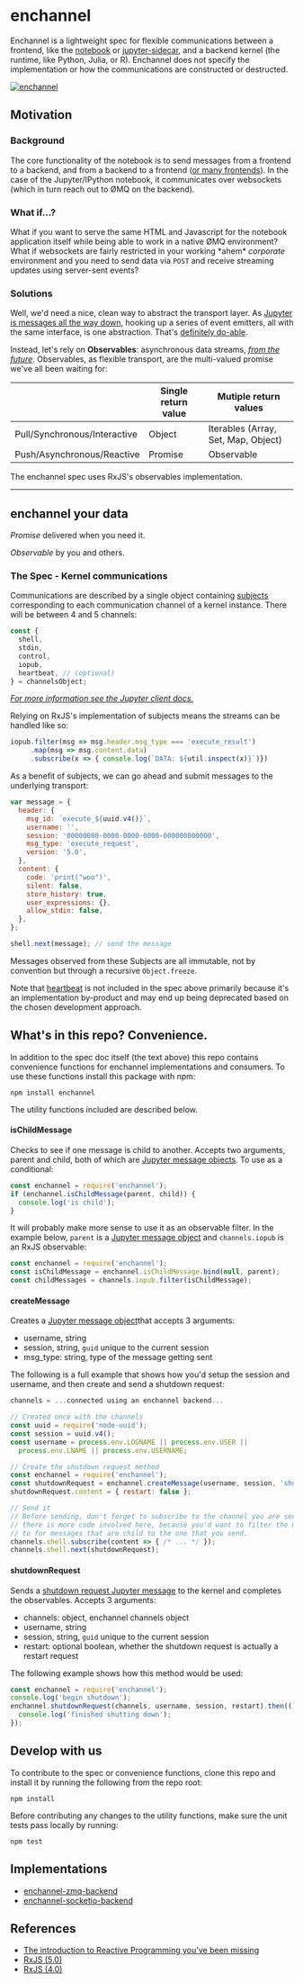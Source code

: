 # enchannel

Enchannel is a lightweight spec for flexible communications between a
frontend, like the [notebook](https://github.com/jupyter/notebook) or
[jupyter-sidecar](https://github.com/nteract/jupyter-sidecar), and a backend
kernel (the runtime, like Python, Julia, or R).  Enchannel does not specify
the implementation or how the communications are constructed or destructed.

[![enchannel](https://cloud.githubusercontent.com/assets/836375/12282043/b19bb16e-b960-11e5-8661-ce2111ec0417.png)](https://cloud.githubusercontent.com/assets/836375/12282043/b19bb16e-b960-11e5-8661-ce2111ec0417.png)

## Motivation

### Background
The core functionality of the notebook is to send messages from a frontend to
a backend, and from a backend to a frontend ([or many
frontends](https://github.com/nteract/jupyter-sidecar)). In the case of the
Jupyter/IPython notebook, it communicates over websockets (which in turn reach
out to ØMQ on the backend).

### What if...?
What if you want to serve the same HTML and Javascript for the notebook
application itself while being able to work in a native ØMQ environment? What
if websockets are fairly restricted in your working \*ahem\* *corporate*
environment and you need to send data via `POST` and receive streaming updates
using server-sent events?

### Solutions
Well, we'd need a nice, clean way to abstract the transport layer. As [Jupyter
is messages all the way
down](http://jupyter-client.readthedocs.org/en/latest/messaging.html), hooking
up a series of event emitters, all with the same interface, is one
abstraction. That's [definitely
do-able](https://github.com/nteract/jupyter-transport-wrapper).

Instead, let's rely on **Observables**: asynchronous data streams, [*from the
future*](https://zenparsing.github.io/es-observable/). Observables, as
flexible transport, are the multi-valued promise we've all been waiting for:
 
|                              | Single return value | Mutiple return values                  |
| ---------------------------- | ------------------- | -------------------------------------- |
| Pull/Synchronous/Interactive | Object              | Iterables (Array, Set, Map, Object) |
| Push/Asynchronous/Reactive   | Promise             | Observable                             |

The enchannel spec uses RxJS's observables implementation.

---

## **enchannel** your data

*Promise* delivered when you need it.

*Observable* by you and others.

### The Spec - Kernel communications
Communications are described by a single object containing
[subjects](https://github.com/Reactive-Extensions/RxJS/blob/master/doc/gettingstarted/subjects.md)
corresponding to each communication channel of a kernel instance.  There will
be between 4 and 5 channels:

```js
const {
  shell,
  stdin,
  control,
  iopub,
  heartbeat, // (optional)
} = channelsObject;  
```

*[For more information see the Jupyter client docs.](http://jupyter-client.readthedocs.org/en/latest/messaging.html)*

Relying on RxJS's implementation of subjects means the streams can be handled
like so:

```javascript
iopub.filter(msg => msg.header.msg_type === 'execute_result')
     .map(msg => msg.content.data)
     .subscribe(x => { console.log(`DATA: ${util.inspect(x)}`)})
```

As a benefit of subjects, we can go ahead and submit messages to the
underlying transport:

```javascript
var message = {
  header: {
    msg_id: `execute_${uuid.v4()}`,
    username: '',
    session: '00000000-0000-0000-0000-000000000000',
    msg_type: 'execute_request',
    version: '5.0',
  },
  content: {
    code: 'print("woo")',
    silent: false,
    store_history: true,
    user_expressions: {},
    allow_stdin: false,
  },
};

shell.next(message); // send the message
```

Messages observed from these Subjects are all immutable, not by convention but
through a recursive `Object.freeze`.

Note that
[heartbeat](http://jupyter-client.readthedocs.org/en/latest/messaging.html#heartbeat-for-kernels)
is not included in the spec above primarily because it's an implementation
by-product and may end up being deprecated based on the chosen development
approach.

## What's in this repo? Convenience.

In addition to the spec doc itself (the text above) this repo contains
convenience functions for enchannel implementations and consumers. To use
these functions install this package with npm:

    npm install enchannel

The utility functions included are described below.

#### isChildMessage
Checks to see if one message is child to another.  Accepts two arguments,
parent and child, both of which are [Jupyter message
objects](https://ipython.org/ipython-doc/3/development/messaging.html#general-message-format).
To use as a conditional:

```js
const enchannel = require('enchannel');
if (enchannel.isChildMessage(parent, child)) {
  console.log('is child');
}
```

It will probably make more sense to use it as an observable filter.  In the
example below, `parent` is a [Jupyter message
object](https://ipython.org/ipython-doc/3/development/messaging.html#general-message-format)
and `channels.iopub` is an RxJS observable:

```js
const enchannel = require('enchannel');
const isChildMessage = enchannel.isChildMessage.bind(null, parent);
const childMessages = channels.iopub.filter(isChildMessage);
```

#### createMessage
Creates a [Jupyter message object](https://ipython.org/ipython-doc/3/development/messaging.html#general-message-format)that accepts 3 arguments:

 - username, string  
 - session, string, `guid` unique to the current session  
 - msg_type: string, type of the message getting sent  

The following is a full example that shows how you'd setup the session and
username, and then create and send a shutdown request:

```js
channels = ...connected using an enchannel backend...

// Created once with the channels
const uuid = require('node-uuid');
const session = uuid.v4();
const username = process.env.LOGNAME || process.env.USER ||
  process.env.LNAME || process.env.USERNAME;

// Create the shutdown request method
const enchannel = require('enchannel');
const shutdownRequest = enchannel.createMessage(username, session, 'shutdown_request');
shutdownRequest.content = { restart: false };

// Send it
// Before sending, don't forget to subscribe to the channel you are sending on!  In practice
// there is more code involved here, because you'd want to filter the messages your subscribing
// to for messages that are child to the one that you send.
channels.shell.subscribe(content => { /* ... */ });
channels.shell.next(shutdownRequest);
```

#### shutdownRequest
Sends a [shutdown request Jupyter message](https://ipython.org/ipython-doc/3/development/messaging.html#kernel-shutdown) to the kernel and completes the observables.  Accepts 3 arguments:

 - channels: object, enchannel channels object
 - username, string  
 - session, string, `guid` unique to the current session  
 - restart: optional boolean, whether the shutdown request is actually a restart request

The following example shows how this method would be used:

```js
const enchannel = require('enchannel');
console.log('begin shutdown');
enchannel.shutdownRequest(channels, username, session, restart).then(() => {
  console.log('finished shutting down');
});
```

## Develop with us

 To contribute to the spec or convenience functions, clone this repo and
install it by running the following from the repo root:

    npm install

Before contributing any changes to the utility functions, make sure the unit
tests pass locally by running:

    npm test

## Implementations

* [enchannel-zmq-backend](https://github.com/nteract/enchannel-zmq-backend)
* [enchannel-socketio-backend](https://github.com/nteract/enchannel-socketio-backend)

## References

* [The introduction to Reactive Programming you've been missing](https://gist.github.com/staltz/868e7e9bc2a7b8c1f754)
* [RxJS (5.0)](https://github.com/ReactiveX/RxJS)
* [RxJS (4.0)](https://github.com/Reactive-Extensions/RxJS)
